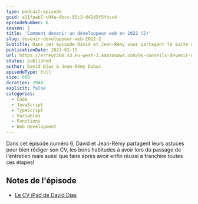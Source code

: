 ```yaml
---
type: podcast-episode
guid: a11faab7-c04a-4bcc-85c3-d42d5f5fbcc4
episodeNumber: 6
season: 1
title: 'Comment devenir un développeur web en 2022 (2)'
slug: devenir-developpeur-web-2022-2
Subtitle: Dans cet épisode David et Jean-Rémy vous partagent la suite de leurs astuces pour rédiger un CV, trouver un travail dans développement web et le garder en 2022!
publicationDate: 2022-02-15
url: https://erreur200.s3.eu-west-3.amazonaws.com/06-conseils-devenir-developpeur-web-2022-2.mp3
status: published
author: David Dias & Jean-Rémy Duboc
episodeType: full
size: 000
duration: 2940
explicit: false
categories:
  - Code
  - JavaScript
  - TypeScript
  - Variables
  - Fonctions
  - Web development
---
```


Dans cet épisode numéro 6, David et Jean-Rémy partagent leurs astuces pour bien rédiger son CV, les bons habitudes à avoir lors du passage de l'entretien mais aussi que faire après avoir enfin réussi à franchire toutes ces étapes!

## Notes de l'épisode

- [Le CV iPad de David Dias](https://www.helloworkplace.fr/cv-au-design-d-ipad-de-david-dias/)
